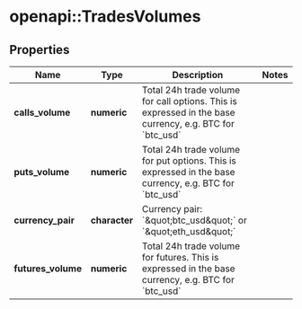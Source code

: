 # openapi::TradesVolumes

## Properties
Name | Type | Description | Notes
------------ | ------------- | ------------- | -------------
**calls_volume** | **numeric** | Total 24h trade volume for call options. This is expressed in the base currency, e.g. BTC for &#x60;btc_usd&#x60; | 
**puts_volume** | **numeric** | Total 24h trade volume for put options. This is expressed in the base currency, e.g. BTC for &#x60;btc_usd&#x60; | 
**currency_pair** | **character** | Currency pair: &#x60;\&quot;btc_usd\&quot;&#x60; or &#x60;\&quot;eth_usd\&quot;&#x60; | 
**futures_volume** | **numeric** | Total 24h trade volume for futures. This is expressed in the base currency, e.g. BTC for &#x60;btc_usd&#x60; | 



